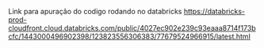 Link para apuração do codigo rodando no databricks
https://databricks-prod-cloudfront.cloud.databricks.com/public/4027ec902e239c93eaaa8714f173bcfc/1443000496902398/123823556306383/77679524966915/latest.html